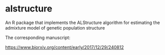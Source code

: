 # alstructure
An R package that implements the ALStructure algorithm for estimating the admixture model of genetic population structure

The corresponding manuscript:

https://www.biorxiv.org/content/early/2017/12/29/240812
